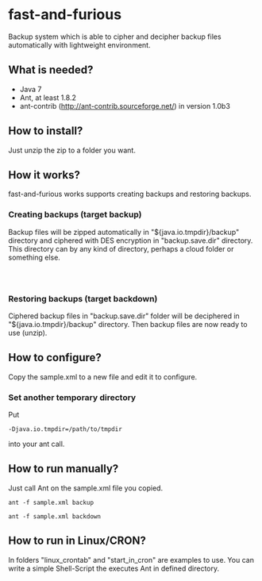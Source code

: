 # fast-and-furious

Backup system which is able to cipher and decipher backup files automatically with lightweight environment.

## What is needed?

  * Java 7
  * Ant, at least 1.8.2
  * ant-contrib (http://ant-contrib.sourceforge.net/) in version 1.0b3

## How to install?

Just unzip the zip to a folder you want. 

## How it works?

fast-and-furious works supports creating backups and restoring backups. 

### Creating backups (target backup)

Backup files will be zipped automatically in "${java.io.tmpdir}/backup" directory and ciphered with DES encryption in "backup.save.dir" directory. This directory can by any kind of directory, perhaps a cloud folder or something else.

<code>
    <!property name="backup.save.dir" value="/home/user/Ubuntu One/backups"/!>
</code>

### Restoring backups (target backdown)

Ciphered backup files in "backup.save.dir" folder will be deciphered in "${java.io.tmpdir}/backup" directory. Then backup files are now ready to use (unzip).

## How to configure? 

Copy the sample.xml to a new file and edit it to configure.

### Set another temporary directory

Put 

<code>-Djava.io.tmpdir=/path/to/tmpdir</code>

into your ant call.

## How to run manually? 

Just call Ant on the sample.xml file you copied.

<code>ant -f sample.xml backup</code>

<code>ant -f sample.xml backdown</code>

## How to run in Linux/CRON?

In folders "linux_crontab" and "start_in_cron" are examples to use. You can write a simple Shell-Script the executes Ant in defined directory.
